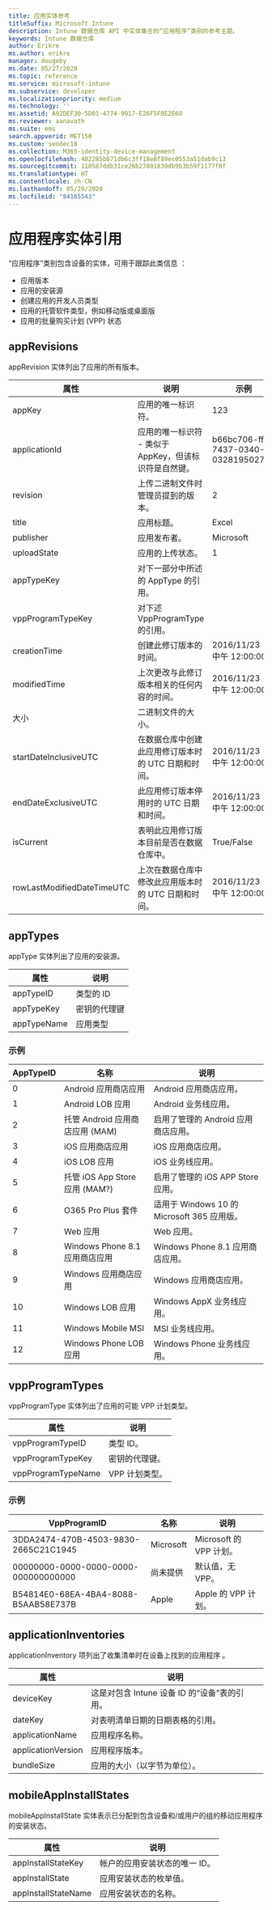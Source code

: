 ```yaml
---
title: 应用实体参考
titleSuffix: Microsoft Intune
description: Intune 数据仓库 API 中实体集合的“应用程序”类别的参考主题。
keywords: Intune 数据仓库
author: Erikre
ms.author: erikre
manager: dougeby
ms.date: 05/27/2020
ms.topic: reference
ms.service: microsoft-intune
ms.subservice: developer
ms.localizationpriority: medium
ms.technology: ''
ms.assetid: A92DEF30-5D01-4774-9917-E26F5F0E2E68
ms.reviewer: aanavath
ms.suite: ems
search.appverid: MET150
ms.custom: seodec18
ms.collection: M365-identity-device-management
ms.openlocfilehash: 402285b871db6c3ff18e8f89ec0553a51dab9c13
ms.sourcegitcommit: 118587ddb31ce26b27801839db9b3b59f1177f0f
ms.translationtype: HT
ms.contentlocale: zh-CN
ms.lasthandoff: 05/29/2020
ms.locfileid: "84165543"
---
```

# <a name="reference-for-application-entities"></a>应用程序实体引用

“应用程序”类别包含设备的实体，可用于跟踪此类信息  ：

- 应用版本
- 应用的安装源
- 创建应用的开发人员类型
- 应用的托管软件类型，例如移动版或桌面版  
- 应用的批量购买计划 (VPP) 状态

## <a name="apprevisions"></a>appRevisions

appRevision  实体列出了应用的所有版本。

| 属性  | 说明 | 示例 |
|---------|------------|--------|
| appKey |应用的唯一标识符。 |123 |
| applicationId |应用的唯一标识符 - 类似于 AppKey，但该标识符是自然键。 |b66bc706-ffff-7437-0340-032819502773 |
| revision |上传二进制文件时管理员提到的版本。 |2 |
| title |应用标题。 |Excel |
| publisher |应用发布者。 |Microsoft |
| uploadState |应用的上传状态。 |1 |
| appTypeKey |对下一部分中所述的 AppType 的引用。 | |
| vppProgramTypeKey |对下述 VppProgramType 的引用。 | |
| creationTime |创建此修订版本的时间。 |2016/11/23 - 中午 12:00:00 |
| modifiedTime |上次更改与此修订版本相关的任何内容的时间。 |2016/11/23 - 中午 12:00:00 |
| 大小 |二进制文件的大小。 | |
| startDateInclusiveUTC |在数据仓库中创建此应用修订版本时的 UTC 日期和时间。 |2016/11/23 - 中午 12:00:00 |
| endDateExclusiveUTC |此应用修订版本停用时的 UTC 日期和时间。 |2016/11/23 - 中午 12:00:00 |
| isCurrent |表明此应用修订版本目前是否在数据仓库中。 |True/False |
| rowLastModifiedDateTimeUTC |上次在数据仓库中修改此应用版本时的 UTC 日期和时间。 |2016/11/23 - 中午 12:00:00 |

## <a name="apptypes"></a>appTypes

appType  实体列出了应用的安装源。

| 属性  | 说明 |
|---------|------------|
| appTypeID |类型的 ID |
| appTypeKey |密钥的代理键 |
| appTypeName |应用类型 |

### <a name="example"></a>示例

| AppTypeID  | 名称 | 说明 |
|---------|------------|--------|
| 0 |Android 应用商店应用 | Android 应用商店应用。 |
| 1 |Android LOB 应用 | Android 业务线应用。 |
| 2 |托管 Android 应用商店应用 (MAM) | 启用了管理的 Android 应用商店应用。 |
| 3 |iOS 应用商店应用 | iOS 应用商店应用。 |
| 4 |iOS LOB 应用 | iOS 业务线应用。 |
| 5 |托管 iOS App Store 应用 (MAM?) | 启用了管理的 iOS APP Store 应用。 |
| 6 |O365 Pro Plus 套件 | 适用于 Windows 10 的 Microsoft 365 应用版。 |
| 7 |Web 应用 | Web 应用。 |
| 8 |Windows Phone 8.1 应用商店应用 | Windows Phone 8.1 应用商店应用。 |
| 9 |Windows 应用商店应用 | Windows 应用商店应用。 |
| 10 |Windows LOB 应用 | Windows AppX 业务线应用。 |
| 11 |Windows Mobile MSI | MSI 业务线应用。 |
| 12 |Windows Phone LOB 应用 | Windows Phone 业务线应用。 |


## <a name="vppprogramtypes"></a>vppProgramTypes

vppProgramType  实体列出了应用的可能 VPP 计划类型。

| 属性  | 说明 |
|---------|------------|
| vppProgramTypeID | 类型 ID。 |
| vppProgramTypeKey | 密钥的代理键。 |
| vppProgramTypeName | VPP 计划类型。 |

### <a name="example"></a>示例

| VppProgramID  | 名称 | 说明 |
|---------|------------|--------|
| 3DDA2474-470B-4503-9830-2665C21C1945 | Microsoft | Microsoft 的 VPP 计划。 |
| 00000000-0000-0000-0000-000000000000 | 尚未提供 | 默认值，无 VPP。 |
| B54814E0-68EA-4BA4-8088-B5AAB58E737B | Apple | Apple 的 VPP 计划。 |



## <a name="applicationinventories"></a>applicationInventories

applicationInventory 项列出了收集清单时在设备上找到的应用程序  。

| 属性  | 说明 |
|---------|------------|
| deviceKey | 这是对包含 Intune 设备 ID 的“设备”表的引用。 |
| dateKey | 对表明清单日期的日期表格的引用。 |
| applicationName | 应用程序名称。 |
| applicationVersion | 应用程序版本。 |
| bundleSize | 应用的大小（以字节为单位）。 |

## <a name="mobileappinstallstates"></a>mobileAppInstallStates

mobileAppInstallState  实体表示已分配到包含设备和/或用户的组的移动应用程序的安装状态。

| 属性 | 说明 |
|---|---|
| appInstallStateKey | 帐户的应用安装状态的唯一 ID。 |
| appInstallState | 应用安装状态的枚举值。 |
| appInstallStateName | 应用安装状态的名称。 |



